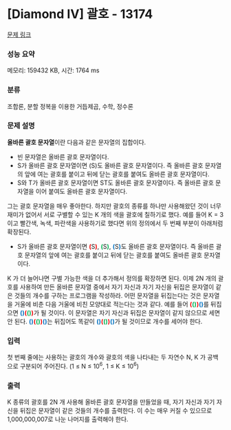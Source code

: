 # [Diamond IV] 괄호 - 13174 

[문제 링크](https://www.acmicpc.net/problem/13174) 

### 성능 요약

메모리: 159432 KB, 시간: 1764 ms

### 분류

조합론, 분할 정복을 이용한 거듭제곱, 수학, 정수론

### 문제 설명

<p><strong>올바른 괄호 문자열</strong>이란 다음과 같은 문자열의 집합이다.</p>

<ul>
	<li>빈 문자열은 올바른 괄호 문자열이다.</li>
	<li>S가 올바른 괄호 문자열이면 (S)도 올바른 괄호 문자열이다. 즉 올바른 괄호 문자열의 앞에 여는 괄호를 붙이고 뒤에 닫는 괄호를 붙여도 올바른 괄호 문자열이다.</li>
	<li>S와 T가 올바른 괄호 문자열이면 ST도 올바른 괄호 문자열이다. 즉 올바른 괄호 문자열을 이어 붙여도 올바른 괄호 문자열이다.</li>
</ul>

<p>그는 괄호 문자열을 매우 좋아한다. 하지만 괄호의 종류를 하나만 사용해왔던 것이 너무 재미가 없어서 서로 구별할 수 있는 K 개의 색을 괄호에 칠하기로 했다. 예를 들어 K = 3 이고 빨간색, 녹색, 파란색을 사용하기로 했다면 위의 정의에서 두 번째 부분이 아래처럼 확장된다.</p>

<ul>
	<li>S가 올바른 괄호 문자열이면 <span style="color:#F00000"><strong>(</strong></span>S<span style="color:#F00000"><strong>)</strong></span>, <span style="color:#00B050"><strong>(</strong></span>S<span style="color:#00B050"><strong>)</strong></span>, <span style="color:#0070C0"><strong>(</strong></span>S<span style="color:#0070C0"><strong>)</strong></span>도 올바른 괄호 문자열이다. 즉 올바른 괄호 문자열의 앞에 여는 괄호를 붙이고 뒤에 닫는 괄호를 붙여도 올바른 괄호 문자열이다.</li>
</ul>

<p>K 가 더 늘어나면 구별 가능한 색을 더 추가해서 정의를 확장하면 된다. 이제 2N 개의 괄호를 사용하여 만든 올바른 문자열 중에서 자기 자신과 자기 자신을 뒤집은 문자열이 같은 것들의 개수를 구하는 프로그램을 작성하라. 어떤 문자열을 뒤집는다는 것은 문자열을 거울에 비춘 다음 거울에 비친 모양대로 적는다는 것과 같다. 예를 들어 <span style="color:#F00000"><strong>(</strong></span><span style="color:#00B050"><strong>()</strong></span><span style="color:#F00000"><strong>)</strong></span><span style="color:#0070C0"><strong>()</strong></span>를 뒤집으면 <span style="color:#0070C0"><strong>()</strong></span><span style="color:#F00000"><strong>(</strong></span><span style="color:#00B050"><strong>()</strong></span><span style="color:#F00000"><strong>)</strong></span>가 될 것이다. 이 문자열은 자기 자신과 뒤집은 문자열이 같지 않으므로 세면 안 된다. <span style="color:#0070C0"><strong>()</strong></span><span style="color:#F00000"><strong>(</strong></span><span style="color:#00B050"><strong>()</strong></span><span style="color:#F00000"><strong>)</strong></span><span style="color:#0070C0"><strong>()</strong></span>는 뒤집어도 똑같이 <span style="color:#0070C0"><strong>()</strong></span><span style="color:#F00000"><strong>(</strong></span><span style="color:#00B050"><strong>()</strong></span><span style="color:#F00000"><strong>)</strong></span><span style="color:#0070C0"><strong>()</strong></span>가 될 것이므로 개수를 세어야 한다.</p>

### 입력 

 <p>첫 번째 줄에는 사용하는 괄호의 개수와 괄호의 색을 나타내는 두 자연수 N, K 가 공백으로 구분되어 주어진다. (1 ≤ N ≤ 10<sup>6</sup>, 1 ≤ K ≤ 10<sup>6</sup>)</p>

### 출력 

 <p>K 종류의 괄호를 2N 개 사용해 올바른 괄호 문자열을 만들었을 때, 자기 자신과 자기 자신을 뒤집은 문자열이 같은 것들의 개수를 출력한다. 이 수는 매우 커질 수 있으므로 1,000,000,007로 나눈 나머지를 출력해야 한다.</p>

